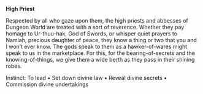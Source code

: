 
**High Priest** 

Respected by all who gaze upon them, the high priests and abbesses of Dungeon World are treated with a sort of reverence. Whether they pay homage to Ur-thuu-hak, God of Swords, or whisper quiet prayers to Namiah, precious daughter of peace, they know a thing or two that you and I won’t ever know. The gods speak to them as a hawker-of-wares might speak to us in the marketplace. For this, for the bearing-of-secrets and the knowing-of-things, we give them a wide berth as they pass in their shining robes. 

Instinct: To lead 
• Set down divine law 
• Reveal divine secrets 
• Commission divine undertakings